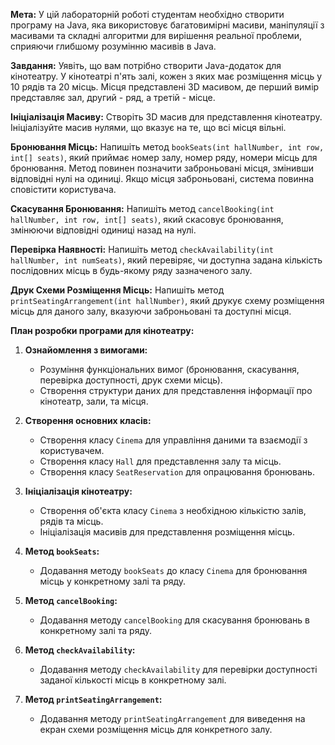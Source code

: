 **Мета:**
У цій лабораторній роботі студентам необхідно створити програму на Java, яка використовує багатовимірні масиви, маніпуляції з масивами та складні алгоритми для вирішення реальної проблеми, сприяючи глибшому розумінню масивів в Java.

**Завдання:**
Уявіть, що вам потрібно створити Java-додаток для кінотеатру. У кінотеатрі п'ять залі, кожен з яких має розміщення місць у 10 рядів та 20 місць. Місця представлені 3D масивом, де перший вимір представляє зал, другий - ряд, а третій - місце.

**Ініціалізація Масиву:**
Створіть 3D масив для представлення кінотеатру. Ініціалізуйте масив нулями, що вказує на те, що всі місця вільні.

**Бронювання Місць:**
Напишіть метод `bookSeats(int hallNumber, int row, int[] seats)`, який приймає номер залу, номер ряду, номери місць для бронювання. Метод повинен позначити заброньовані місця, змінивши відповідні нулі на одиниці. Якщо місця заброньовані, система повинна сповістити користувача.

**Скасування Бронювання:**
Напишіть метод `cancelBooking(int hallNumber, int row, int[] seats)`, який скасовує бронювання, змінюючи відповідні одиниці назад на нулі.

**Перевірка Наявності:**
Напишіть метод `checkAvailability(int hallNumber, int numSeats)`, який перевіряє, чи доступна задана кількість послідовних місць в будь-якому ряду зазначеного залу.

**Друк Схеми Розміщення Місць:**
Напишіть метод `printSeatingArrangement(int hallNumber)`, який друкує схему розміщення місць для даного залу, вказуючи заброньовані та доступні місця.


**План розробки програми для кінотеатру:**
1. **Ознайомлення з вимогами:**
   - Розуміння функціональних вимог (бронювання, скасування, перевірка доступності, друк схеми місць).
   - Створення структури даних для представлення інформації про кінотеатр, зали, та місця.

2. **Створення основних класів:**
   - Створення класу `Cinema` для управління даними та взаємодії з користувачем.
   - Створення класу `Hall` для представлення залу та місць.
   - Створення класу `SeatReservation` для опрацювання бронювань.

3. **Ініціалізація кінотеатру:**
   - Створення об'єкта класу `Cinema` з необхідною кількістю залів, рядів та місць.
   - Ініціалізація масивів для представлення розміщення місць.

4. **Метод `bookSeats`:**
   - Додавання методу `bookSeats` до класу `Cinema` для бронювання місць у конкретному залі та ряду.

5. **Метод `cancelBooking`:**
   - Додавання методу `cancelBooking` для скасування бронювань в конкретному залі та ряду.

6. **Метод `checkAvailability`:**
   - Додавання методу `checkAvailability` для перевірки доступності заданої кількості місць в конкретному залі.

7. **Метод `printSeatingArrangement`:**
   - Додавання методу `printSeatingArrangement` для виведення на екран схеми розміщення місць для конкретного залу.
